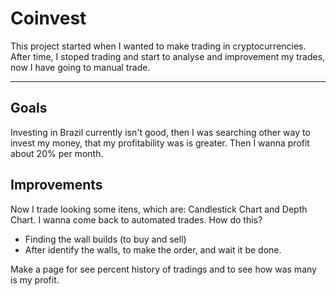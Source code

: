 # Coinvest

This project started when I wanted to make trading in cryptocurrencies.
After time, I stoped trading and start to analyse and improvement my trades, now I have going to manual trade.
___

## Goals

Investing in Brazil currently isn't good, then I was searching other way to invest my money, that my profitability was is greater. Then I wanna profit about 20% per month.

## Improvements

Now I trade looking some itens, which are: Candlestick Chart and Depth Chart.
I wanna come back to automated trades. How do this?
- Finding the wall builds (to buy and sell)
- After identify the walls, to make the order, and wait it be done.

Make a page for see percent history of tradings and to see how was many is my profit.
